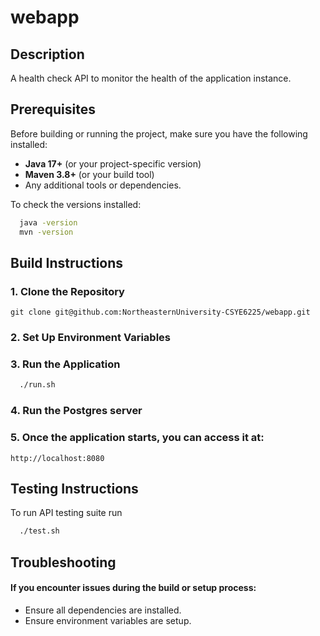 # webapp

## Description
A health check API to monitor the health of the application instance.

## Prerequisites
Before building or running the project, make sure you have the following installed:
- **Java 17+** (or your project-specific version)
- **Maven 3.8+** (or your build tool)
- Any additional tools or dependencies.

To check the versions installed:
```bash
  java -version
  mvn -version
```
## Build Instructions
### 1. Clone the Repository
```angular2html
git clone git@github.com:NortheasternUniversity-CSYE6225/webapp.git
```
### 2. Set Up Environment Variables

### 3. Run the Application
```bash
  ./run.sh
```

### 4. Run the Postgres server

### 5. Once the application starts, you can access it at:
```angular2html
http://localhost:8080
```
## Testing Instructions
To run API testing suite run
```bash
  ./test.sh
```

## Troubleshooting
#### If you encounter issues during the build or setup process:
 - Ensure all dependencies are installed.
 - Ensure environment variables are setup.